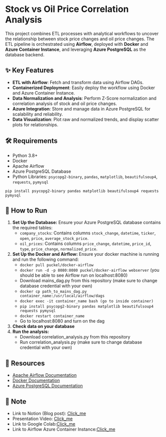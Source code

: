 <h1>Stock vs Oil Price Correlation Analysis</h1>
<p>
  This project combines ETL processes with analytical workflows to uncover the relationship 
  between stock price changes and oil price changes. The ETL pipeline is orchestrated using 
  <strong>Airflow</strong>, deployed with <strong>Docker</strong> and <strong>Azure Container Instance</strong>, and leveraging <strong>Azure PostgreSQL</strong> 
  as the database backend.
</p>

<h2>✨ Key Features</h2>
    <ul>
        <li><strong>ETL with Airflow</strong>: Fetch and transform data using Airflow DAGs.</li>
        <li><strong>Containerized Deployment</strong>: Easily deploy the workflow using Docker and Azure Container Instance.</li>
        <li><strong>Data Normalization and Analysis</strong>: Perform Z-Score normalization and correlation analysis of stock and oil price changes.</li>
        <li><strong>Azure Integration</strong>: Store and manage data in Azure PostgreSQL for scalability and reliability.</li>
        <li><strong>Data Visualization</strong>: Plot raw and normalized trends, and display scatter plots for relationships.</li>
    </ul>

<h2>🛠 Requirements</h2>
    <ul>
        <li>Python 3.8+</li>
        <li>Docker</li>
        <li>Apache Airflow</li>
        <li>Azure PostgreSQL Database</li>
        <li>Python Libraries: <code>psycopg2-binary</code>, <code>pandas</code>, <code>matplotlib</code>, <code>beautifulsoup4</code>, <code>requests</code>, <code>pymysql</code></li>
    </ul>
    <pre><code>pip install psycopg2-binary pandas matplotlib beautifulsoup4 requests pymysql</code></pre>

<h2>🚀 How to Run</h2>
    <ol>
        <li>
            <strong>Set Up the Database:</strong>  
            Ensure your Azure PostgreSQL database contains the required tables:
            <ul>
                <li><code>company_stocks</code>: Contains columns <code>stock_change</code>, <code>datetime</code>, <code>ticker</code>, <code>open</code>, <code>price</code>, <code>average_stock_price</code>.</li>
                <li><code>oil_prices</code>: Contains columns <code>price_change</code>, <code>datetime</code>, <code>price_id</code>, <code>type</code>, <code>price_change</code>, <code>normalized_price</code>.</li>
            </ul>
        </li>
        <li>
          <strong>Set Up the Docker and Airflow:</strong>
          Ensure your docker machine is running and run the following command:
          <ul>
            <li><code>docker pull puckel/docker-airflow</code></li>
            <li><code>docker run -d -p 8080:8080 puckel/docker-airflow webserver</code> (you should be able to see Airflow run on localhost:8080)</li>
            <li>Download mains_dag.py from this repository (make sure to change database credential with your own)</li>
            <li><code>docker cp path_to_mains_dag.py container_name:/usr/local/airflow/dags</code></li>
            <li><code>docker exec -it container_name bash (go to inside container)</code></li>
            <li><code>pip install psycopg2-binary pandas matplotlib beautifulsoup4 requests pymysql</code></li>
            <li><code>docker restart container_name</code></li>
            <li>Go to localhost:8080 and turn on the dag</li>
          </ul>
        </li>
        <li>
          <strong>Check data on your database</strong>
        </li>
        <li>
          <strong>Run the analysis:</strong>
          <ul>
            <li>Download correlation_analysis.py from this repository</li>
            <li>Run correlation_analysis.py (make sure to change database credential with your own)</li>
          </ul>
        </li>
    </ol>

<h2>🔗 Resources</h2>
    <ul>
        <li><a href="https://airflow.apache.org/">Apache Airflow Documentation</a></li>
        <li><a href="https://www.docker.com/">Docker Documentation</a></li>
        <li><a href="https://learn.microsoft.com/en-us/azure/postgresql/">Azure PostgreSQL Documentation</a></li>
    </ul>

<h2>📜 Note</h2>
  <ul>
    <li>Link to Notion (Blog post): <a href="https://www.notion.so/Data-Pipelining-1442890c34e88091bf36f315f63a5946?pvs=4">Click_me</a></li>
    <li>Presentation Video: <a href="https://drive.google.com/drive/folders/1-8X9MAkrhXsZDo1v88JOgb6w2Xy6NyK3?usp=sharing">Click_me</a></li>
    <li>Link to Google Colab:<a href="https://colab.research.google.com/drive/1zjjIyVeKH-xb-9XHfVfcTemJhBRDpNsp?usp=sharing">Click_me</a></li>
    <li>Link to Airflow Azure Container Instance:<a href="https://data-pipeline-oil.agreeableflower-bf1ef051.southeastasia.azurecontainerapps.io">Click_me</a></li>
  </ul>
